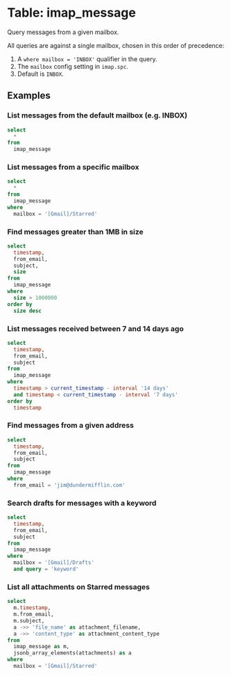 # Table: imap_message

Query messages from a given mailbox.

All queries are against a single mailbox, chosen in this order of precedence:
1. A `where mailbox = 'INBOX'` qualifier in the query.
2. The `mailbox` config setting in `imap.spc`.
3. Default is `INBOX`.

## Examples

### List messages from the default mailbox (e.g. INBOX)

```sql
select
  *
from
  imap_message
```

### List messages from a specific mailbox

```sql
select
  *
from
  imap_message
where
  mailbox = '[Gmail]/Starred'
```

### Find messages greater than 1MB in size

```sql
select
  timestamp,
  from_email,
  subject,
  size
from
  imap_message
where
  size > 1000000
order by
  size desc
```

### List messages received between 7 and 14 days ago

```sql
select
  timestamp,
  from_email,
  subject
from
  imap_message
where
  timestamp > current_timestamp - interval '14 days'
  and timestamp < current_timestamp - interval '7 days'
order by
  timestamp
```

### Find messages from a given address

```sql
select
  timestamp,
  from_email,
  subject
from
  imap_message
where
  from_email = 'jim@dundermifflin.com'
```

### Search drafts for messages with a keyword

```sql
select
  timestamp,
  from_email,
  subject
from
  imap_message
where
  mailbox = '[Gmail]/Drafts'
  and query = 'keyword'
```

### List all attachments on Starred messages

```sql
select
  m.timestamp,
  m.from_email,
  m.subject,
  a ->> 'file_name' as attachment_filename,
  a ->> 'content_type' as attachment_content_type
from
  imap_message as m,
  jsonb_array_elements(attachments) as a
where
  mailbox = '[Gmail]/Starred'
```
